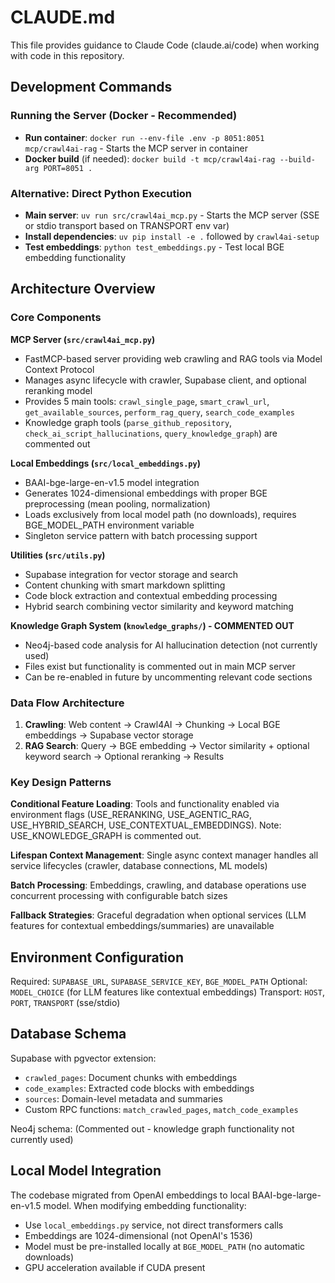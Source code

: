 # CLAUDE.md

This file provides guidance to Claude Code (claude.ai/code) when working with code in this repository.

## Development Commands

### Running the Server (Docker - Recommended)
- **Run container**: `docker run --env-file .env -p 8051:8051 mcp/crawl4ai-rag` - Starts the MCP server in container
- **Docker build** (if needed): `docker build -t mcp/crawl4ai-rag --build-arg PORT=8051 .`

### Alternative: Direct Python Execution
- **Main server**: `uv run src/crawl4ai_mcp.py` - Starts the MCP server (SSE or stdio transport based on TRANSPORT env var)
- **Install dependencies**: `uv pip install -e .` followed by `crawl4ai-setup`
- **Test embeddings**: `python test_embeddings.py` - Test local BGE embedding functionality

## Architecture Overview

### Core Components

**MCP Server (`src/crawl4ai_mcp.py`)**
- FastMCP-based server providing web crawling and RAG tools via Model Context Protocol
- Manages async lifecycle with crawler, Supabase client, and optional reranking model
- Provides 5 main tools: `crawl_single_page`, `smart_crawl_url`, `get_available_sources`, `perform_rag_query`, `search_code_examples`
- Knowledge graph tools (`parse_github_repository`, `check_ai_script_hallucinations`, `query_knowledge_graph`) are commented out

**Local Embeddings (`src/local_embeddings.py`)**
- BAAI-bge-large-en-v1.5 model integration 
- Generates 1024-dimensional embeddings with proper BGE preprocessing (mean pooling, normalization)
- Loads exclusively from local model path (no downloads), requires BGE_MODEL_PATH environment variable
- Singleton service pattern with batch processing support

**Utilities (`src/utils.py`)**  
- Supabase integration for vector storage and search
- Content chunking with smart markdown splitting
- Code block extraction and contextual embedding processing
- Hybrid search combining vector similarity and keyword matching

**Knowledge Graph System (`knowledge_graphs/`) - COMMENTED OUT**
- Neo4j-based code analysis for AI hallucination detection (not currently used)
- Files exist but functionality is commented out in main MCP server
- Can be re-enabled in future by uncommenting relevant code sections

### Data Flow Architecture

1. **Crawling**: Web content → Crawl4AI → Chunking → Local BGE embeddings → Supabase vector storage
2. **RAG Search**: Query → BGE embedding → Vector similarity + optional keyword search → Optional reranking → Results

### Key Design Patterns

**Conditional Feature Loading**: Tools and functionality enabled via environment flags (USE_RERANKING, USE_AGENTIC_RAG, USE_HYBRID_SEARCH, USE_CONTEXTUAL_EMBEDDINGS). Note: USE_KNOWLEDGE_GRAPH is commented out.

**Lifespan Context Management**: Single async context manager handles all service lifecycles (crawler, database connections, ML models)

**Batch Processing**: Embeddings, crawling, and database operations use concurrent processing with configurable batch sizes

**Fallback Strategies**: Graceful degradation when optional services (LLM features for contextual embeddings/summaries) are unavailable

## Environment Configuration

Required: `SUPABASE_URL`, `SUPABASE_SERVICE_KEY`, `BGE_MODEL_PATH`
Optional: `MODEL_CHOICE` (for LLM features like contextual embeddings)
Transport: `HOST`, `PORT`, `TRANSPORT` (sse/stdio)

## Database Schema

Supabase with pgvector extension:
- `crawled_pages`: Document chunks with embeddings
- `code_examples`: Extracted code blocks with embeddings  
- `sources`: Domain-level metadata and summaries
- Custom RPC functions: `match_crawled_pages`, `match_code_examples`

Neo4j schema: (Commented out - knowledge graph functionality not currently used)

## Local Model Integration

The codebase migrated from OpenAI embeddings to local BAAI-bge-large-en-v1.5 model. When modifying embedding functionality:
- Use `local_embeddings.py` service, not direct transformers calls
- Embeddings are 1024-dimensional (not OpenAI's 1536)
- Model must be pre-installed locally at `BGE_MODEL_PATH` (no automatic downloads)
- GPU acceleration available if CUDA present